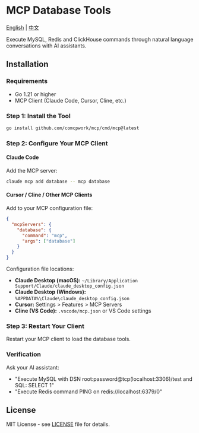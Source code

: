 # MCP Database Tools

[English](README.md) | [中文](README_CN.md)

Execute MySQL, Redis and ClickHouse commands through natural language conversations with AI assistants.

## Installation

### Requirements

- Go 1.21 or higher
- MCP Client (Claude Code, Cursor, Cline, etc.)

### Step 1: Install the Tool

```bash
go install github.com/comcpwork/mcp/cmd/mcp@latest
```

### Step 2: Configure Your MCP Client

#### Claude Code

Add the MCP server:

```bash
claude mcp add database -- mcp database
```

#### Cursor / Cline / Other MCP Clients

Add to your MCP configuration file:

```json
{
  "mcpServers": {
    "database": {
      "command": "mcp",
      "args": ["database"]
    }
  }
}
```

Configuration file locations:
- **Claude Desktop (macOS):** `~/Library/Application Support/Claude/claude_desktop_config.json`
- **Claude Desktop (Windows):** `%APPDATA%\Claude\claude_desktop_config.json`
- **Cursor:** Settings > Features > MCP Servers
- **Cline (VS Code):** `.vscode/mcp.json` or VS Code settings

### Step 3: Restart Your Client

Restart your MCP client to load the database tools.

### Verification

Ask your AI assistant:
- "Execute MySQL with DSN root:password@tcp(localhost:3306)/test and SQL: SELECT 1"
- "Execute Redis command PING on redis://localhost:6379/0"

## License

MIT License - see [LICENSE](LICENSE) file for details.